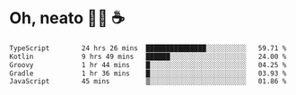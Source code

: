 # Oh, neato 🧑‍💻 ☕

<!--START_SECTION:waka-->

```txt
TypeScript        24 hrs 26 mins  ███████████████░░░░░░░░░░   59.71 %
Kotlin            9 hrs 49 mins   ██████░░░░░░░░░░░░░░░░░░░   24.00 %
Groovy            1 hr 44 mins    █░░░░░░░░░░░░░░░░░░░░░░░░   04.25 %
Gradle            1 hr 36 mins    █░░░░░░░░░░░░░░░░░░░░░░░░   03.93 %
JavaScript        45 mins         ▒░░░░░░░░░░░░░░░░░░░░░░░░   01.86 %
```

<!--END_SECTION:waka-->
